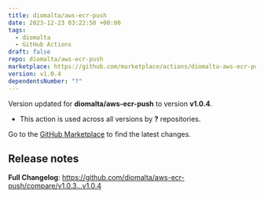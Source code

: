 ```yaml
---
title: diomalta/aws-ecr-push
date: 2023-12-23 03:22:58 +00:00
tags:
  - diomalta
  - GitHub Actions
draft: false
repo: diomalta/aws-ecr-push
marketplace: https://github.com/marketplace/actions/diomalta-aws-ecr-push
version: v1.0.4
dependentsNumber: "?"
---
```



Version updated for **diomalta/aws-ecr-push** to version **v1.0.4**.
- This action is used across all versions by **?** repositories.

Go to the [GitHub Marketplace](https://github.com/marketplace/actions/diomalta-aws-ecr-push) to find the latest changes.

## Release notes

**Full Changelog**: https://github.com/diomalta/aws-ecr-push/compare/v1.0.3...v1.0.4

